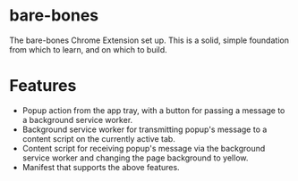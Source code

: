# bare-bones

The bare-bones Chrome Extension set up. This is a solid, simple foundation from which to learn, and on which to build.

# Features

- Popup action from the app tray, with a button for passing a message to a background service worker.
- Background service worker for transmitting popup's message to a content script on the currently active tab.
- Content script for receiving popup's message via the background service worker and changing the page background to yellow.
- Manifest that supports the above features.
